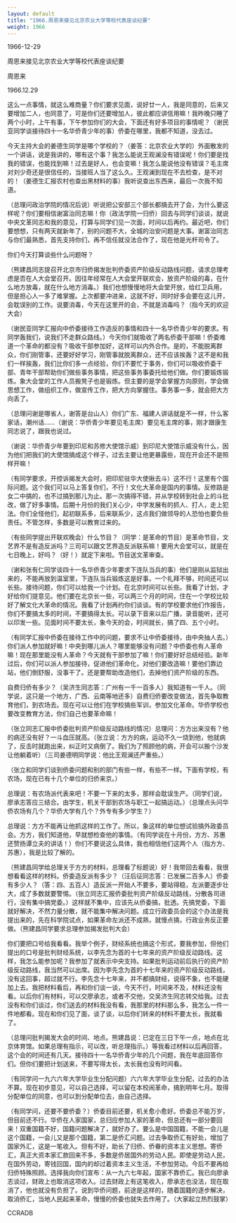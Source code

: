 ```yaml
---
layout: default
title: "1966.周恩来接见北京农业大学等校代表座谈纪要"
weight: 1966
---
```


1966-12-29

周恩来接见北京农业大学等校代表座谈纪要

周恩来

1966.12.29

这么一点事情，就这么难商量？你们要求见面，说好廿一人，我是同意的，后来又要增加二人，也同意了，可是你们还要增加人，彼此都应讲信用嘛！我昨晚只睡了两个小时，上午有事，下午参加你们的大会，下面还有好多项目的事情呢？（谢民亚同学谈接待四十一名华侨青少年的事）侨委在哪里，我都不知道，没去过。

今天主持大会的姜德生同学是哪个学校的？（姜答：北京农业大学的）外面散发的一个讲话，说是我讲的，哪有这个事？我怎么能说王观澜没有错误呢！你们要是找我的错误，也能找到嘛！过去是好人，也会变嘛！我怎么能说他没有错误？毛主席对刘少奇还是很信任的，当接班人当了这么久。王观澜到现在不去检查，是不对的！（姜德生汇报农村也查出黑材料的事）我听说查出东西来，最后一次我不知道。

（总理问政治学院的情况后说）听说把公安部三个部长都搞去开了会，为什么要这样呢？你们要相信谢富治同志嘛！你（政法学院一归侨）回去与同学们谈谈，就说中央文革同志和我的意见，打算与同学们见一次面，时间以后再约。最近吧，你们要想想，只有两天就新年了，别的问题不大，全城的治安问题是大事。谢富治同志与你们最熟悉，首先支持你们，再不信任就没法合作了，现在他是光杆司令了。

你们今天打算谈些什么问题呀？

（熊建昌同志提召开北京市归侨揭发批判侨委资产阶级反动路线问题，请求总理考虑是否在人大会堂召开。因往年经常在人大会堂开联欢会，放资产阶级的毒，在什么地方放毒，就在什么地方消毒。）我们也想慢慢地将大会堂开放，给红卫兵用，但是担心人一多了难掌握。上次都要冲进来，这就不好，同时好多会要在这儿开，会耽误别的工作。说要消毒，今天在这里开的会，不就是消毒吗？（指今天的欢迎大会）

（谢民亚同学汇报向中侨委接待工作造反的事情和四十一名华侨青少年的要求。有同学轰我们，说我们不走群众路线。）今天你们就吸收了两名侨委干部嘛！侨委难道一个革命的都没有？吸收干部参加好，这样可以内外合作。是的，不能脱离群众，你们刚管事，还要好好学习，刚管事就脱离群众，还不应该挨轰？这不是和我们一样挨轰，我们比你们多一点经验，你们不要忙于事务，你们可以吸收侨委干部、青年干部帮助你们做些事务事情，把这些事务事委托给他们做。你们要锻炼锻炼。象大会堂的工作人员搬凳子也是锻炼。但主要的是学会掌握方向原则，学会做思想工作，做组织工作，做宣传工作，把大方向掌握住。事务事一多，就会把大方向丢了。

（总理问谢是哪省人，谢答是台山人）你们广东、福建人讲话就是不一样，什么客家话，潮州话……（谢说：华侨青少年要见毛主席）要见毛主席的事，刚才跟康生同志说了，跟我也说过。

（谢说：华侨青少年要到印尼和苏修大使馆示威）到印尼大使馆示威没有什么，因为他们把我们的大使馆搞成这个样子，过去主要让他更暴露些，现在开会还不是照样开嘛！

（有同学要求，开控诉揭发大会时，把印尼驻华大使揪去斗）这不行！这里有个国际问题。这个我们可以马上答复你们，不行！文化大革命是国内的事情。反修路是女二中搞的，也不过搞到那儿为止。那一次搞得不错，并从学校转到社会上的斗批改，做了好多事情。后期十月份的我们关心少，中学发展有的抓人、打人，走上犯法。你们全怪他们，起初联系多，后来联系少，这点我们做领导的人恐怕也要负些责任。不管怎样，多数是可以教育过来的。

（有些同学提出开联欢晚会）什么节目？（同学：是革命的节目）是革命节目，文艺界不是有造反派吗？三司可以跟文艺界造反派联系嘛！要用大会堂可以，就是在七日晚上，好吗？（好！）就定下来啦。节目送文革审查。

（谢和张有仁同学谈四十一名华侨青少年要求下连队当兵的事）他们是刚从监狱出来的，不能再放到温室里，下连队当兵锻炼这是好事，一个礼拜不够，时间还可以长些。接待问题，你们可以给我一个计划。在北京时间可以长些。我看了计划，才好给你们提意见。他们要在北京长一些，可以两三个月的时间，住在一个学校比较好了解文化大革命的情况。我看了计划再约你们谈谈。有的学校要求他们作报告，你们不要搞太多的时间，不要搞得太长。可以录下音来以后广播，录音能听，还可以印发一些。见面时间不要太长，象今天的会，时间就长，搞了四、五个小时。

（有同学汇报中侨委在接待工作中的问题，要求不让中侨委接待，由中央抽人去。）你们派人参加就好嘛！中央到哪儿派人？哪里能够没有问题？中侨委也有人革命嘛！现在那里能没有人革命？今天就有干部参加了嘛！你们要好好总结经验。新年过后，你们可以派人参加接待，促进他们革命化，对他们要改造嘛！要他们靠边站，他们倒舒服，没事干了。还是要帮助改造他们，去掉他们资产阶级的东西。

自费归侨有多少？（吴济生同志答：广州有一千一百多人）我知道有一千人。（同学说，这只是一个地方，广西、云南等地还多）自费归侨要改变做法，首先争取教育他们，到农场去。现在可以让他们在学校搞些军训，参加文化革命。华侨学校也要改变教育方法，你们自己也要革命嘛！

（张立同志汇报中侨委批判资产阶级反动路线的情况）总理问：方方出来没有？他的病还没有好？一斗血压就高。（张立说：方方的病，运动不久一烧到他，他就病了，反击时就跑出来，纠正时又病倒了。我们为了照顾他的病，开会可以搬个沙发让他躺着听）（三司姜德明同学说：他比王观澜还严重些。）

（张立和同学们谈到侨委问题和别的部门有些一样，有些不一样。下面有学校，有农场，现在已有十几个单位的归侨来京。）

总理说：有农场派代表来吧！不要一下来的太多，那样会耽误生产。（同学们说，廖承志答应三结合。由学生，机关干部到农场与职工一起搞运动。）（总理点头问华侨农场有几个？华侨大学有几个？外专有多少学生？）

总理说：方方不能再让他抓这样的工作了。所以，象这样的单位想试验搞外政委员会。方方，我们知道他，早就想检查他的事情。（有同学说在十月份，方方、苏惠还赞扬谭立夫的讲话！）你们不要说这么具体，我也相信他们这两个人（指方方、苏惠），我是比较了解的。

（熊建昌同学给总理关于方方的材料，总理看了标题说）好！我带回去看看，我很想看看这样的材料。侨委造反派有多少？（汪后征同志答：已发展二百多人）侨委有多少人？（答：四、五百人）造反派一开始人不要多，要站得稳，左派要逐步壮大，成了多数就要警惕。（张立同志汇报侨委批判资产阶级反动路线，分散各司进行，没有集中搞党委。）这样就不集中，应该先从侨委搞，批透。先搞党委，下面就好解决，不然力量分散，就不能集中解决问题。成立行政委员会的这个办法是我提出来的，先在科学院试点，如果革命左派还不成熟，就慢点搞，行政业务反正要做。（熊建昌同学要求总理参加揭发批判大会）

你们要把口号给我看看。我举个例子，财经系统也搞这个形式，要我参加，但他们提出的口号是批判财经系统，以李先念为首的十七年来的资产阶级反动路线。这样，我怎么能参加呢？我参加了就表示中央支持。如果批判运动前后执行的资产阶级反动路线，我当然可以出席。因为李先念为首的十七年来的资产阶级反动路线，没有这回事，超过就不行。李先念十七年来，并不都搞财经，说得不象，也不能硬加上去。我把材料看后，再和你们谈一谈，今天不行，时间来不及，材料还没有看。以后你们有材料，可以交廖承志，或者不交他，交吴济生同志转交给我。过去没有和你们谈过，你们送去的材料我没有看，我那里的材料那么多，我怎么一件一件地都看。现在和你们见了面，谈了谈，以后你们转来的材料不要太长，我就看了。

（总理问批判揭发大会的时间、地点。熊建昌说：已定在三日下午一点，地点在北京体育馆。如果总理有指示，可以改，听总理指示。）等我看过材料以后再回答，这个会的时间还有几天。接待四十一名华侨青少年的几个问题，我在年底回答你们。但你们要把计划送来，不要写得太长，太长我也没有时间看。

（有同学问一九六六年大学毕业生分配问题）六六年大学毕业生分配，过去的办法不算。现在初步意见，可以自己选择，可以留在本校闹革命，搞到明年七月。取得分配单位的同意，也可以到分配单位去，由自己选择。

（有同学问，还要不要侨委？）侨委目前还要，机关愈小愈好。侨委总不能万岁，但目前还不行。华侨在人家国家，总归应参加人家的革命，但总还有一部分要回来！双重国籍不好，国籍问题解决了，就好办了。要么是中国国籍，不能一会儿是这个国籍，一会儿又是那个国籍，第二是侨汇问题。过去争取侨汇有好处，增加了国家外汇，这是一笔收入。但有不好，助长了归侨、侨眷的资本主义思想。寄侨汇，真正大资本家汇款回来不多，多数是侨居国外的劳动人民。即使是劳动人民，在国外劳动，寄钱回国，国内的却过着资本主义生活，不参加劳动。今后不要再给归侨特殊照顾。选择我向你们宣布：从一九六七年起，国家不靠侨汇。我已向廖承志谈过，财政上也取消这项收入。过去财政上有这笔收入，廖承志也没法，现在取消了，他也就没有负担了。说到华侨问题，前途是这样的，随着国籍的逐步解决，取消侨汇，当地人民起来革命，慢慢的侨委也就失去作用了。（大家起立热烈鼓掌）

CCRADB

